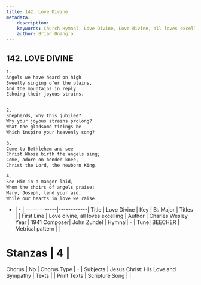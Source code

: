 ```yaml
---
title: 142. Love Divine
metadata:
    description: 
    keywords: Church Hymnal, Love Divine, Love divine, all loves excelling, 
    author: Brian Onang'o
---
```



## 142. LOVE DIVINE

```txt
1.
Angels we have heard on high
Sweetly singing o’er the plains,
And the mountains in reply
Echoing their joyous strains.


2.
Shepherds, why this jubilee?
Why your joyous strains prolong?
What the gladsome tidings be
Which inspire your heavenly song?

3.
Come to Bethlehem and see
Christ Whose birth the angels sing;
Come, adore on bended knee,
Christ the Lord, the newborn King.

4.
See Him in a manger laid,
Whom the choirs of angels praise;
Mary, Joseph, lend your aid,
While our hearts in love we raise.
```

- |   -  |
-------------|------------|
Title | Love Divine |
Key | B♭ Major |
Titles |  |
First Line | Love divine, all loves excelling |
Author | Charles Wesley
Year | 1941
Composer| John Zundel |
Hymnal|  - |
Tune| BEECHER |
Metrical pattern | |
# Stanzas | 4 |
Chorus | No |
Chorus Type | - |
Subjects | Jesus Christ: His Love and Sympathy |
Texts |  |
Print Texts | 
Scripture Song |  |
  
